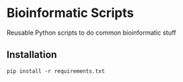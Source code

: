 # Bioinformatic Scripts

Reusable Python scripts to do common bioinformatic stuff

## Installation
```pip install -r requirements.txt```
